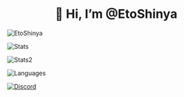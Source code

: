 <h1 align="center">👋 Hi, I’m @EtoShinya</h1>
<p> <img src="https://komarev.com/ghpvc/?username=EtoShinya&label=Profile%20views&color=0e75b6&style=flat" alt="EtoShinya" /> </p>
<p> <img alt="Stats" src="https://my-readme-five.vercel.app/api?username=EtoShinya&count_private=true&show_icons=true&show_icons=true&theme=dracula" /> </p>
<p> <img alt="Stats2" src="https://github-readme-streak-stats-one-alpha.vercel.app/?user=EtoShinya&theme=dracula" /> </p>
<p> <img alt="Languages" src="https://my-readme-five.vercel.app/api/top-langs/?username=EtoShinya&layout=compact&langs_count=10&show_icons=true&theme=dracula" /> </p>
<a href="https://discord.com/users/1295424451214577766"><img src="https://lanyard.cnrad.dev/api/1295424451214577766?borderRadius=20px&bg=00000000" alt="Discord" /></a>
